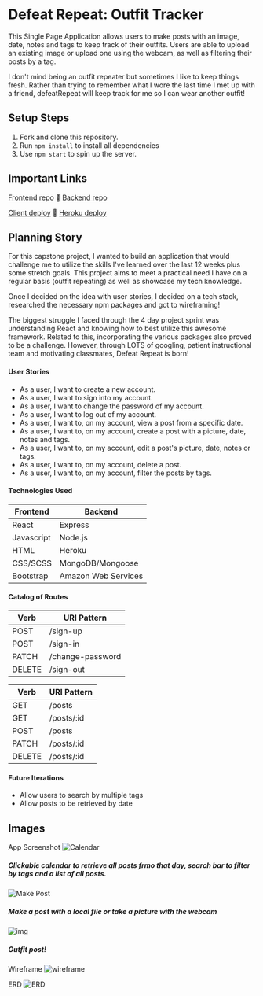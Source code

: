 # Defeat Repeat: Outfit Tracker
This Single Page Application allows users to make posts with an image, date, notes and tags to keep track of their outfits. Users are able to upload an existing image or upload one using the webcam, as well as filtering their posts by a tag.

I don't mind being an outfit repeater but sometimes I like to keep things fresh. Rather than trying to remember what I wore the last time I met up with a friend, defeatRepeat will keep track for me so I can wear another outfit!

## Setup Steps
1. Fork and clone this repository.
2. Run `npm install` to install all dependencies
3. Use `npm start` to spin up the server.

## Important Links
[Frontend repo](https://github.com/ekmy318/defeatRepeat) :womans_clothes: [Backend repo](https://github.com/ekmy318/defeatRepeat_backend)

[Client deploy](https://ekmy318.github.io/defeatRepeat/) :jeans: [Heroku deploy](https://whispering-tor-43219.herokuapp.com)

## Planning Story
For this capstone project, I wanted to build an application that would challenge me to utilize the skills I've learned over the last 12 weeks plus some stretch goals. This project aims to meet a practical need I have on a regular basis (outfit repeating) as well as showcase my tech knowledge.

Once I decided on the idea with user stories, I decided on a tech stack, researched the necessary npm packages and got to wireframing!

The biggest struggle I faced through the 4 day project sprint was understanding React and knowing how to best utilize this awesome framework. Related to this, incorporating the various packages also proved to be a challenge. However, through LOTS of googling, patient instructional team and motivating classmates, Defeat Repeat is born!

#### User Stories
- As a user, I want to create a new account.
- As a user, I want to sign into my account.
- As a user, I want to change the password of my account.
- As a user, I want to log out of my account.
- As a user, I want to, on my account, view a post from a specific date.
- As a user, I want to, on my account, create a post with a picture, date, notes and tags.
- As a user, I want to, on my account, edit a post's picture, date, notes or tags.
- As a user, I want to, on my account, delete a post.
- As a user, I want to, on my account, filter the posts by tags.

#### Technologies Used

| Frontend      | Backend |
| ------------- |---------|
| React         | Express |
| Javascript    | Node.js |
| HTML          | Heroku  |
| CSS/SCSS      | MongoDB/Mongoose    |
| Bootstrap     | Amazon Web Services |

#### Catalog of Routes
| Verb   | URI Pattern      |
| ------ |------------------|
| POST   | /sign-up         |
| POST   | /sign-in         |
| PATCH  | /change-password |
| DELETE | /sign-out        |

| Verb   | URI Pattern |
| ------ |-------------|
| GET    | /posts      |
| GET    | /posts/:id  |
| POST   | /posts      |
| PATCH  | /posts/:id  |
| DELETE | /posts/:id  |


#### Future Iterations
- Allow users to search by multiple tags
- Allow posts to be retrieved by date

## Images
App Screenshot
![Calendar](https://i.imgur.com/37UXbxv.png)
##### Clickable calendar to retrieve all posts frmo that day, search bar to filter by tags and a list of all posts.

![Make Post](https://i.imgur.com/nzW7FGA.png)
##### Make a post with a local file or take a picture with the webcam

![img](https://i.imgur.com/RXKfxI2.png)
##### Outfit post!


Wireframe
![wireframe](https://i.imgur.com/sB8ZrwK.jpg)

ERD
![ERD](https://i.imgur.com/kZO2zFm.jpg)
